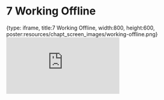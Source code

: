 # 7 Working Offline
 
{type: iframe, title:7 Working Offline, width:800, height:600, poster:resources/chapt_screen_images/working-offline.png}
![](https://datatrail-jhu.github.io/01_chromebookintro/no_toc/working-offline.html)
 

 
